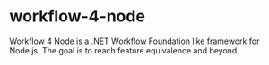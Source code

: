 workflow-4-node
===============

Workflow 4 Node is a .NET Workflow Foundation like framework for Node.js. The goal is to reach feature equivalence and beyond.
